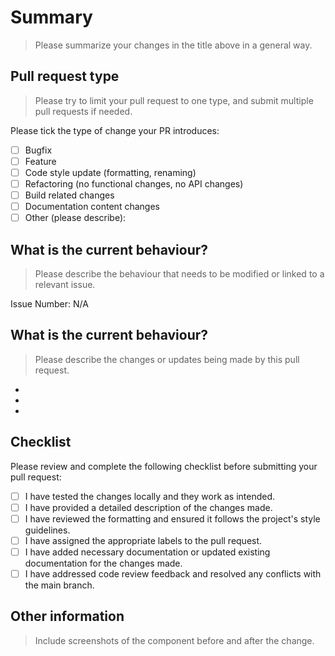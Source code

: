 # Summary

> Please summarize your changes in the title above in a general way.

## Pull request type

> Please try to limit your pull request to one type, and submit multiple pull requests if needed.

Please tick the type of change your PR introduces:

- [ ] Bugfix
- [ ] Feature
- [ ] Code style update (formatting, renaming)
- [ ] Refactoring (no functional changes, no API changes)
- [ ] Build related changes
- [ ] Documentation content changes
- [ ] Other (please describe):

## What is the current behaviour?

> Please describe the behaviour that needs to be modified or linked to a relevant issue.

Issue Number: N/A

## What is the current behaviour?

> Please describe the changes or updates being made by this pull request.

-
-
-

## Checklist

Please review and complete the following checklist before submitting your pull request:

- [ ] I have tested the changes locally and they work as intended.
- [ ] I have provided a detailed description of the changes made.
- [ ] I have reviewed the formatting and ensured it follows the project's style guidelines.
- [ ] I have assigned the appropriate labels to the pull request.
- [ ] I have added necessary documentation or updated existing documentation for the changes made.
- [ ] I have addressed code review feedback and resolved any conflicts with the main branch.

## Other information

> Include screenshots of the component before and after the change.